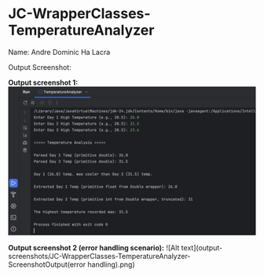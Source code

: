 <h1>JC-WrapperClasses-TemperatureAnalyzer</h1>
Name: Andre Dominic Ha Lacra

Output Screenshot:

<strong>Output screenshot 1:</strong>
![Alt text](output-screenshots/JC-WrapperClasses-TemperatureAnalyzer-ScreenshotOutput.png)

<strong>Output screenshot 2 (error handling scenario):</strong>
![Alt text](output-screenshots/JC-WrapperClasses-TemperatureAnalyzer-ScreenshotOutput(error handling).png)

